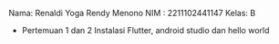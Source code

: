 Nama: Renaldi Yoga Rendy Menono
NIM : 2211102441147
Kelas: B
- Pertemuan 1 dan 2 Instalasi Flutter, android studio dan hello world
